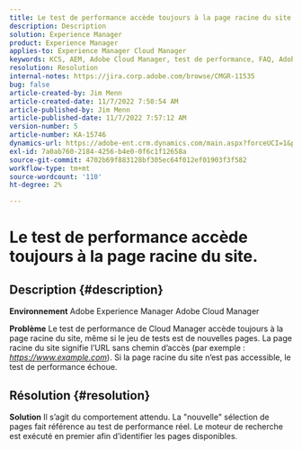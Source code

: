 ```yaml
---
title: Le test de performance accède toujours à la page racine du site.
description: Description
solution: Experience Manager
product: Experience Manager
applies-to: Experience Manager Cloud Manager
keywords: KCS, AEM, Adobe Cloud Manager, test de performance, FAQ, Adobe Experience Manager, page racine
resolution: Resolution
internal-notes: https://jira.corp.adobe.com/browse/CMGR-11535
bug: false
article-created-by: Jim Menn
article-created-date: 11/7/2022 7:50:54 AM
article-published-by: Jim Menn
article-published-date: 11/7/2022 7:57:12 AM
version-number: 5
article-number: KA-15746
dynamics-url: https://adobe-ent.crm.dynamics.com/main.aspx?forceUCI=1&pagetype=entityrecord&etn=knowledgearticle&id=f6cd19e2-705e-ed11-9561-6045bd0065f9
exl-id: 7a0ab760-2184-4256-b4e0-0f6c1f12658a
source-git-commit: 4702b69f883128bf305ec64f012ef01903f3f582
workflow-type: tm+mt
source-wordcount: '110'
ht-degree: 2%

---
```


# Le test de performance accède toujours à la page racine du site.

## Description {#description}


<b>Environnement</b>
Adobe Experience Manager Adobe Cloud Manager

<b>Problème</b>
Le test de performance de Cloud Manager accède toujours à la page racine du site, même si le jeu de tests est de nouvelles pages.
La page racine du site signifie l’URL sans chemin d’accès (par exemple : *https://www.example.com*).
Si la page racine du site n’est pas accessible, le test de performance échoue.


## Résolution {#resolution}


<b>Solution</b>
Il s’agit du comportement attendu.
La &quot;nouvelle&quot; sélection de pages fait référence au test de performance réel.
Le moteur de recherche est exécuté en premier afin d’identifier les pages disponibles.
